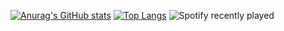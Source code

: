 [![Anurag's GitHub stats](https://github-readme-stats.vercel.app/api?username=OMD0118&theme=dark)](https://github.com/anuraghazra/github-readme-stats)
[![Top Langs](https://github-readme-stats.vercel.app/api/top-langs/?username=OMD0118&theme=dark)](https://github.com/anuraghazra/github-readme-stats)
![Spotify recently played](https://spotify-recently-played-readme.vercel.app/api?user=314rxzazn6kkma6z2ax2jibmpreu&width=770)
